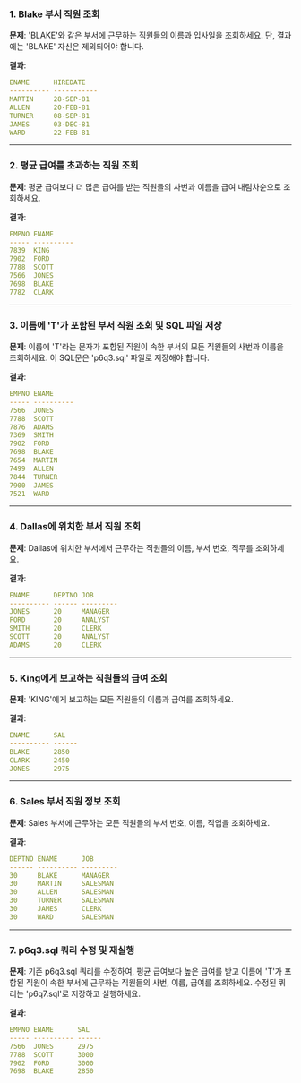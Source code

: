 ### 1. Blake 부서 직원 조회

**문제**: 'BLAKE'와 같은 부서에 근무하는 직원들의 이름과 입사일을 조회하세요. 단, 결과에는 'BLAKE' 자신은 제외되어야 합니다.

**결과**:
```yaml
ENAME      HIREDATE
---------- -----------
MARTIN     28-SEP-81
ALLEN      20-FEB-81
TURNER     08-SEP-81
JAMES      03-DEC-81
WARD       22-FEB-81
```

---

### 2. 평균 급여를 초과하는 직원 조회

**문제**: 평균 급여보다 더 많은 급여를 받는 직원들의 사번과 이름을 급여 내림차순으로 조회하세요.

**결과**:
```yaml
EMPNO ENAME
----- ----------
7839  KING
7902  FORD
7788  SCOTT
7566  JONES
7698  BLAKE
7782  CLARK
```

---

### 3. 이름에 'T'가 포함된 부서 직원 조회 및 SQL 파일 저장

**문제**: 이름에 'T'라는 문자가 포함된 직원이 속한 부서의 모든 직원들의 사번과 이름을 조회하세요. 이 SQL문은 'p6q3.sql' 파일로 저장해야 합니다.

**결과**:
```yaml
EMPNO ENAME
----- ----------
7566  JONES
7788  SCOTT
7876  ADAMS
7369  SMITH
7902  FORD
7698  BLAKE
7654  MARTIN
7499  ALLEN
7844  TURNER
7900  JAMES
7521  WARD
```

---

### 4. Dallas에 위치한 부서 직원 조회

**문제**: Dallas에 위치한 부서에서 근무하는 직원들의 이름, 부서 번호, 직무를 조회하세요.

**결과**:
```yaml
ENAME      DEPTNO JOB
---------- ------ ---------
JONES      20     MANAGER
FORD       20     ANALYST
SMITH      20     CLERK
SCOTT      20     ANALYST
ADAMS      20     CLERK
```

---

### 5. King에게 보고하는 직원들의 급여 조회

**문제**: 'KING'에게 보고하는 모든 직원들의 이름과 급여를 조회하세요.

**결과**:
```yaml
ENAME      SAL
---------- ------
BLAKE      2850
CLARK      2450
JONES      2975
```

---

### 6. Sales 부서 직원 정보 조회

**문제**: Sales 부서에 근무하는 모든 직원들의 부서 번호, 이름, 직업을 조회하세요.

**결과**:
```yaml
DEPTNO ENAME      JOB
------ ---------- ---------
30     BLAKE      MANAGER
30     MARTIN     SALESMAN
30     ALLEN      SALESMAN
30     TURNER     SALESMAN
30     JAMES      CLERK
30     WARD       SALESMAN
```

---

### 7. p6q3.sql 쿼리 수정 및 재실행

**문제**: 기존 p6q3.sql 쿼리를 수정하여, 평균 급여보다 높은 급여를 받고 이름에 'T'가 포함된 직원이 속한 부서에 근무하는 직원들의 사번, 이름, 급여를 조회하세요. 수정된 쿼리는 'p6q7.sql'로 저장하고 실행하세요.

**결과**:
```yaml
EMPNO ENAME      SAL
----- ---------- ------
7566  JONES      2975
7788  SCOTT      3000
7902  FORD       3000
7698  BLAKE      2850
```
